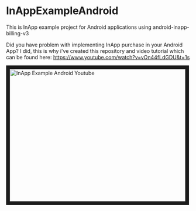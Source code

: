 # InAppExampleAndroid
This is InApp example project for Android applications using android-inapp-billing-v3

Did you have problem with implementing InApp purchase in your Android App? I did, this is why i've created this repository and video tutorial which can be found here:
https://www.youtube.com/watch?v=vOn44fLdGDU&t=1s

<a href="http://www.youtube.com/watch?feature=player_embedded&v=vOn44fLdGDU
" target="_blank"><img src="http://img.youtube.com/vi/vOn44fLdGDU/0.jpg" 
alt="InApp Example Android Youtube" width="480" height="360" border="10" /></a>
